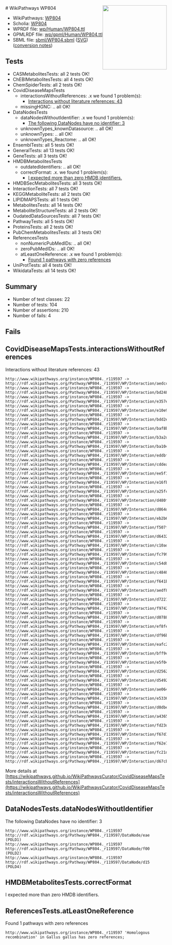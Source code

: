 <img style="float: right; width: 200px" src="../logo.png" />
# WikiPathways WP804

* WikiPathways: [WP804](https://identifiers.org/wikipathways:WP804)
* Scholia: [WP804](https://scholia.toolforge.org/wikipathways/WP804)
* WPRDF file: [wp/Human/WP804.ttl](../wp/Human/WP804.ttl)
* GPMLRDF file: [wp/gpml/Human/WP804.ttl](../wp/gpml/Human/WP804.ttl)
* SBML file: [sbml/WP804.sbml](../sbml/WP804.sbml) ([SVG](../sbml/WP804.svg)) ([conversion notes](../sbml/WP804.txt))

## Tests
* CASMetabolitesTests: all 2 tests OK!
* ChEBIMetabolitesTests: all 4 tests OK!
* ChemSpiderTests: all 2 tests OK!
* CovidDiseaseMapsTests
    * interactionsWithoutReferences: .x we found 1 problem(s):
        * [Interactions without literature references: 43](#9701cd41)
    * missingHGNC: .. all OK!
* DataNodesTests
    * dataNodesWithoutIdentifier: .x we found 1 problem(s):
        * [The following DataNodes have no identifier: 3](#d2d32fa2)
    * unknownTypes_knownDatasource: .. all OK!
    * unknownTypes: .. all OK!
    * unknownTypes_Reactome: .. all OK!
* EnsemblTests: all 5 tests OK!
* GeneralTests: all 13 tests OK!
* GeneTests: all 3 tests OK!
* HMDBMetabolitesTests
    * outdatedIdentifiers: .. all OK!
    * correctFormat: .x. we found 1 problem(s):
        * [I expected more than zero HMDB identifiers.](#ad154c1e)
* HMDBSecMetabolitesTests: all 3 tests OK!
* InteractionTests: all 7 tests OK!
* KEGGMetaboliteTests: all 2 tests OK!
* LIPIDMAPSTests: all 1 tests OK!
* MetabolitesTests: all 14 tests OK!
* MetaboliteStructureTests: all 2 tests OK!
* OudatedDataSourcesTests: all 7 tests OK!
* PathwayTests: all 5 tests OK!
* ProteinsTests: all 2 tests OK!
* PubChemMetabolitesTests: all 3 tests OK!
* ReferencesTests
    * nonNumericPubMedIDs: .. all OK!
    * zeroPubMedIDs: .. all OK!
    * atLeastOneReference: .x we found 1 problem(s):
        * [Found 1 pathways with zero references](#35eb778e)
* UniProtTests: all 4 tests OK!
* WikidataTests: all 14 tests OK!


## Summary

* Number of test classes: 22
* Number of tests: 104
* Number of assertions: 210
* Number of fails: 4

## Fails

<a name="9701cd41" />

## CovidDiseaseMapsTests.interactionsWithoutReferences

Interactions without literature references: 43
```
http://www.wikipathways.org/instance/WP804._r119597 -> http://rdf.wikipathways.org/Pathway/WP804._r119597/WP/Interaction/aedcc
http://www.wikipathways.org/instance/WP804._r119597 -> http://rdf.wikipathways.org/Pathway/WP804._r119597/WP/Interaction/bd248
http://www.wikipathways.org/instance/WP804._r119597 -> http://rdf.wikipathways.org/Pathway/WP804._r119597/WP/Interaction/e357e
http://www.wikipathways.org/instance/WP804._r119597 -> http://rdf.wikipathways.org/Pathway/WP804._r119597/WP/Interaction/e10e9
http://www.wikipathways.org/instance/WP804._r119597 -> http://rdf.wikipathways.org/Pathway/WP804._r119597/WP/Interaction/bdd2e
http://www.wikipathways.org/instance/WP804._r119597 -> http://rdf.wikipathways.org/Pathway/WP804._r119597/WP/Interaction/baf8b
http://www.wikipathways.org/instance/WP804._r119597 -> http://rdf.wikipathways.org/Pathway/WP804._r119597/WP/Interaction/b3a2d
http://www.wikipathways.org/instance/WP804._r119597 -> http://rdf.wikipathways.org/Pathway/WP804._r119597/WP/Interaction/ba104
http://www.wikipathways.org/instance/WP804._r119597 -> http://rdf.wikipathways.org/Pathway/WP804._r119597/WP/Interaction/eddbf
http://www.wikipathways.org/instance/WP804._r119597 -> http://rdf.wikipathways.org/Pathway/WP804._r119597/WP/Interaction/cddea
http://www.wikipathways.org/instance/WP804._r119597 -> http://rdf.wikipathways.org/Pathway/WP804._r119597/WP/Interaction/ee5f1
http://www.wikipathways.org/instance/WP804._r119597 -> http://rdf.wikipathways.org/Pathway/WP804._r119597/WP/Interaction/e16fb
http://www.wikipathways.org/instance/WP804._r119597 -> http://rdf.wikipathways.org/Pathway/WP804._r119597/WP/Interaction/a25fc
http://www.wikipathways.org/instance/WP804._r119597 -> http://rdf.wikipathways.org/Pathway/WP804._r119597/WP/Interaction/d480f
http://www.wikipathways.org/instance/WP804._r119597 -> http://rdf.wikipathways.org/Pathway/WP804._r119597/WP/Interaction/d864d
http://www.wikipathways.org/instance/WP804._r119597 -> http://rdf.wikipathways.org/Pathway/WP804._r119597/WP/Interaction/eb2b6
http://www.wikipathways.org/instance/WP804._r119597 -> http://rdf.wikipathways.org/Pathway/WP804._r119597/WP/Interaction/f507f
http://www.wikipathways.org/instance/WP804._r119597 -> http://rdf.wikipathways.org/Pathway/WP804._r119597/WP/Interaction/d6432
http://www.wikipathways.org/instance/WP804._r119597 -> http://rdf.wikipathways.org/Pathway/WP804._r119597/WP/Interaction/c10ad
http://www.wikipathways.org/instance/WP804._r119597 -> http://rdf.wikipathways.org/Pathway/WP804._r119597/WP/Interaction/fc799
http://www.wikipathways.org/instance/WP804._r119597 -> http://rdf.wikipathways.org/Pathway/WP804._r119597/WP/Interaction/c54d0
http://www.wikipathways.org/instance/WP804._r119597 -> http://rdf.wikipathways.org/Pathway/WP804._r119597/WP/Interaction/c4840
http://www.wikipathways.org/instance/WP804._r119597 -> http://rdf.wikipathways.org/Pathway/WP804._r119597/WP/Interaction/f641b
http://www.wikipathways.org/instance/WP804._r119597 -> http://rdf.wikipathways.org/Pathway/WP804._r119597/WP/Interaction/aedf8
http://www.wikipathways.org/instance/WP804._r119597 -> http://rdf.wikipathways.org/Pathway/WP804._r119597/WP/Interaction/d7221
http://www.wikipathways.org/instance/WP804._r119597 -> http://rdf.wikipathways.org/Pathway/WP804._r119597/WP/Interaction/f9742
http://www.wikipathways.org/instance/WP804._r119597 -> http://rdf.wikipathways.org/Pathway/WP804._r119597/WP/Interaction/d0788
http://www.wikipathways.org/instance/WP804._r119597 -> http://rdf.wikipathways.org/Pathway/WP804._r119597/WP/Interaction/ef8fe
http://www.wikipathways.org/instance/WP804._r119597 -> http://rdf.wikipathways.org/Pathway/WP804._r119597/WP/Interaction/df96b
http://www.wikipathways.org/instance/WP804._r119597 -> http://rdf.wikipathways.org/Pathway/WP804._r119597/WP/Interaction/eafc2
http://www.wikipathways.org/instance/WP804._r119597 -> http://rdf.wikipathways.org/Pathway/WP804._r119597/WP/Interaction/bff9c
http://www.wikipathways.org/instance/WP804._r119597 -> http://rdf.wikipathways.org/Pathway/WP804._r119597/WP/Interaction/e5f04
http://www.wikipathways.org/instance/WP804._r119597 -> http://rdf.wikipathways.org/Pathway/WP804._r119597/WP/Interaction/d2562
http://www.wikipathways.org/instance/WP804._r119597 -> http://rdf.wikipathways.org/Pathway/WP804._r119597/WP/Interaction/d5492
http://www.wikipathways.org/instance/WP804._r119597 -> http://rdf.wikipathways.org/Pathway/WP804._r119597/WP/Interaction/ae064
http://www.wikipathways.org/instance/WP804._r119597 -> http://rdf.wikipathways.org/Pathway/WP804._r119597/WP/Interaction/e5336
http://www.wikipathways.org/instance/WP804._r119597 -> http://rdf.wikipathways.org/Pathway/WP804._r119597/WP/Interaction/d0dbe
http://www.wikipathways.org/instance/WP804._r119597 -> http://rdf.wikipathways.org/Pathway/WP804._r119597/WP/Interaction/a4365
http://www.wikipathways.org/instance/WP804._r119597 -> http://rdf.wikipathways.org/Pathway/WP804._r119597/WP/Interaction/fd23d
http://www.wikipathways.org/instance/WP804._r119597 -> http://rdf.wikipathways.org/Pathway/WP804._r119597/WP/Interaction/f67d1
http://www.wikipathways.org/instance/WP804._r119597 -> http://rdf.wikipathways.org/Pathway/WP804._r119597/WP/Interaction/f62e7
http://www.wikipathways.org/instance/WP804._r119597 -> http://rdf.wikipathways.org/Pathway/WP804._r119597/WP/Interaction/fc21d
http://www.wikipathways.org/instance/WP804._r119597 -> http://rdf.wikipathways.org/Pathway/WP804._r119597/WP/Interaction/d67cb
```

More details at [https://wikipathways.github.io/WikiPathwaysCurator/CovidDiseaseMapsTests/interactionsWithoutReferences](https://wikipathways.github.io/WikiPathwaysCurator/CovidDiseaseMapsTests/interactionsWithoutReferences)

<a name="d2d32fa2" />

## DataNodesTests.dataNodesWithoutIdentifier

The following DataNodes have no identifier: 3
```
http://www.wikipathways.org/instance/WP804._r119597 http://rdf.wikipathways.org/Pathway/WP804._r119597/DataNode/eae (POLD1)
http://www.wikipathways.org/instance/WP804._r119597 http://rdf.wikipathways.org/Pathway/WP804._r119597/DataNode/f00 (POLD2)
http://www.wikipathways.org/instance/WP804._r119597 http://rdf.wikipathways.org/Pathway/WP804._r119597/DataNode/d15 (POLD4)
```

<a name="ad154c1e" />

## HMDBMetabolitesTests.correctFormat

I expected more than zero HMDB identifiers.
<a name="35eb778e" />

## ReferencesTests.atLeastOneReference

Found 1 pathways with zero references
```
http://www.wikipathways.org/instance/WP804._r119597 'Homologous recombination' in Gallus gallus has zero references; 
```

